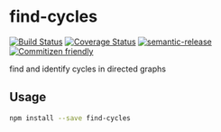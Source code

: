 # find-cycles

[![Build Status](https://travis-ci.org/jcoreio/find-cycles.svg?branch=master)](https://travis-ci.org/jcoreio/find-cycles)
[![Coverage Status](https://codecov.io/gh/jcoreio/find-cycles/branch/master/graph/badge.svg)](https://codecov.io/gh/jcoreio/find-cycles)
[![semantic-release](https://img.shields.io/badge/%20%20%F0%9F%93%A6%F0%9F%9A%80-semantic--release-e10079.svg)](https://github.com/semantic-release/semantic-release)
[![Commitizen friendly](https://img.shields.io/badge/commitizen-friendly-brightgreen.svg)](http://commitizen.github.io/cz-cli/)

find and identify cycles in directed graphs

## Usage

```sh
npm install --save find-cycles
```

